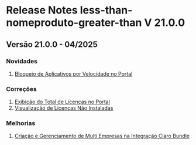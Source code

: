 # Release Notes less-than-nomeproduto-greater-than V 21.0.0

## **Versão 21.0.0 - 04/2025**


### **Novidades**

1. [Bloqueio de Aplicativos por Velocidade no Portal](Bloqueio-De-Aplicativos-Por-Velocidade-No-Portal.md)

### **Correções**

1. [Exibição do Total de Licenças no Portal](Exibição-Do-Total-De-Licenças-No-Portal.md)
2. [Visualização de Licenças Não Instaladas](Visualização-De-Licenças-Não-Instaladas.md)

### **Melhorias**

1. [Criação e Gerenciamento de Multi Empresas na Integração Claro Bundle](Criação-E-Gerenciamento-De-Multi-Empresas-Na-Integração-Claro-Bundle.md)
